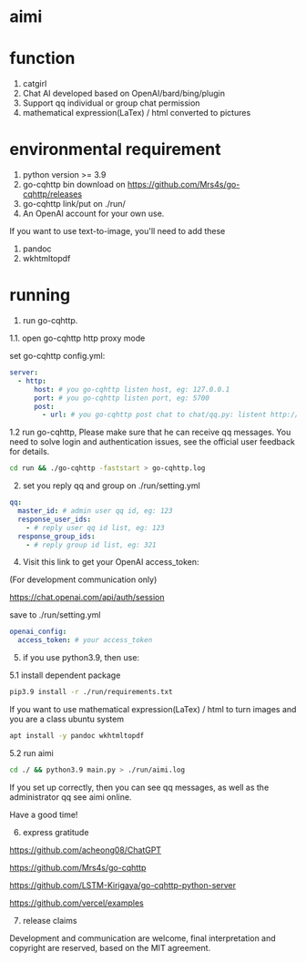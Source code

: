 # aimi

# function

1. catgirl
2. Chat AI developed based on OpenAI/bard/bing/plugin
3. Support qq individual or group chat permission
4. mathematical expression(LaTex) / html converted to pictures

# environmental requirement

1. python version >= 3.9
2. go-cqhttp bin download on https://github.com/Mrs4s/go-cqhttp/releases
3. go-cqhttp link/put on ./run/
4. An OpenAI account for your own use.

If you want to use text-to-image, you'll need to add these

1. pandoc
2. wkhtmltopdf

# running

1. run go-cqhttp.

  1.1. open go-cqhttp http proxy mode

set go-cqhttp config.yml:
```yaml
server:
  - http:
      host: # you go-cqhttp listen host, eg: 127.0.0.1
      port: # you go-cqhttp listen port, eg: 5700
      post:
        - url: # you go-cqhttp post chat to chat/qq.py: listent http://host:port, eg: 'http://127.0.0.1:5701' 
```

  1.2 run go-cqhttp, Please make sure that he can receive qq messages. You need to solve login and authentication issues, see the official user feedback for details.

```bash
cd run && ./go-cqhttp -faststart > go-cqhttp.log
```

2. set you reply qq and group on ./run/setting.yml

```yaml
qq:
  master_id: # admin user qq id, eg: 123
  response_user_ids:
    - # reply user qq id list, eg: 123
  response_group_ids:
    - # reply group id list, eg: 321
```

4. Visit this link to get your OpenAI access_token:

(For development communication only)

https://chat.openai.com/api/auth/session

save to ./run/setting.yml

```yaml
openai_config:
  access_token: # your access_token

```

5. if you use python3.9, then use:

  5.1 install dependent package

```bash
pip3.9 install -r ./run/requirements.txt
```

If you want to use mathematical expression(LaTex) / html to turn images and you are a class ubuntu system

```bash
apt install -y pandoc wkhtmltopdf
```

  5.2 run aimi

```bash
cd ./ && python3.9 main.py > ./run/aimi.log
```

If you set up correctly, then you can see qq messages, as well as the administrator qq see aimi online.

Have a good time!

6. express gratitude

https://github.com/acheong08/ChatGPT

https://github.com/Mrs4s/go-cqhttp

https://github.com/LSTM-Kirigaya/go-cqhttp-python-server

https://github.com/vercel/examples

7. release claims

Development and communication are welcome, final interpretation and copyright are reserved, based on the MIT agreement.
